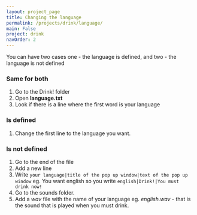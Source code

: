 ```yaml
---
layout: project_page
title: Changing the language
permalink: /projects/drink/language/
main: False
project: drink
navOrder: 2
---
```

You can have two cases one - the language is defined, and two - the language is not defined
### Same for both
1. Go to the Drink! folder
1. Open **language.txt**
1. Look if there is a line where the first word is your language

### Is defined
1. Change the first line to the language you want.

### Is not defined
1. Go to the end of the file
1. Add a new line
1. Write `your language|title of the pop up window|text of the pop up window` eg. You want english so you write `english|Drink!|You must drink now!`
1. Go to the sounds folder.
1. Add a _wav_ file with the name of your language eg. _english.wav_ - that is the sound that is played when you must drink.
